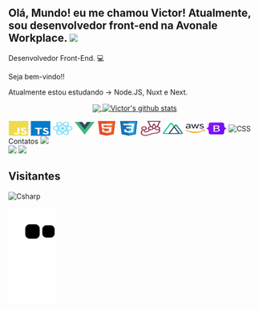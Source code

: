 ## Olá, Mundo! eu me chamou Victor! Atualmente, sou desenvolvedor front-end na Avonale Workplace. <img src=https://github.com/TheDudeThatCode/TheDudeThatCode/blob/master/Assets/Earth.gif width="30">

Desenvolvedor Front-End. 💻

Seja bem-vindo!!

Atualmente estou estudando -> Node.JS, Nuxt e Next.

<div align="center">
  <a href="https://github.com/vichdev">
  <a href="https://github.com/vichdev">
  <img align="center" height="210px" src="https://github-readme-stats.vercel.app/api/top-langs/?username=vichdev&theme=dark&hide_langs_below=1" />
</a>
  <a href="https://github.com/vichdev">
 <img align="center" src="https://github-readme-stats.vercel.app/api?username=vichdev&show_icons=true&theme=dark&line_height=27" alt="Victor's github stats"/>
</a>
  </div>

<div style="display: inline_block" ><br>
  <img align="center" alt="Victor-Js" height="30" width="40" src="https://raw.githubusercontent.com/devicons/devicon/master/icons/javascript/javascript-plain.svg">
  <img align="center" alt="Victor-Ts" height="30" width="40" src="https://raw.githubusercontent.com/devicons/devicon/master/icons/typescript/typescript-plain.svg">
  <img align="center" alt="Victor-React" height="30" width="40" src="https://raw.githubusercontent.com/devicons/devicon/master/icons/react/react-original.svg">
  <img align="center" alt="CSS" height="30" width="40" src="https://raw.githubusercontent.com/devicons/devicon/master/icons/vuejs/vuejs-original.svg">
  <img align="center" alt="Victor-HTML" height="30" width="40" src="https://raw.githubusercontent.com/devicons/devicon/master/icons/html5/html5-original.svg">
  <img align="center" alt="CSS" height="30" width="40" src="https://raw.githubusercontent.com/devicons/devicon/master/icons/css3/css3-original.svg">
  <img align="center" alt="CSS" height="30" width="40" src="https://raw.githubusercontent.com/devicons/devicon/master/icons/jest/jest-plain.svg">
  <img align="center" alt="CSS" height="30" width="40" src="https://raw.githubusercontent.com/devicons/devicon/master/icons/nuxtjs/nuxtjs-original.svg">
  <img align="center" alt="CSS" height="30" width="40" src="https://raw.githubusercontent.com/devicons/devicon/master/icons/amazonwebservices/amazonwebservices-original-wordmark.svg">
  <img align="center" alt="CSS" height="30" width="40" src="https://raw.githubusercontent.com/devicons/devicon/master/icons/bootstrap/bootstrap-original.svg">           <img align="center" alt="CSS" height="30" width="40" src="https://raw.githubusercontent.com/devicons/devicon/blob/master/icons/nodejs/nodejs-original-wordmark.svg>                                                
  
  
  
</div>
  
 
  ## Contatos <img src=https://github.com/TheDudeThatCode/TheDudeThatCode/blob/master/Assets/Handshake.gif width="50">
<div> 
  <a href = "mailto:victor.hugo.antunes.n@gmail.com"><img src="https://img.shields.io/badge/-Gmail-%23333?style=for-the-badge&logo=gmail&logoColor=white" target="_blank"></a>
  <a href="https://www.linkedin.com/in/vichdev/" target="_blank"><img src="https://img.shields.io/badge/-LinkedIn-%230077B5?style=for-the-badge&logo=linkedin&logoColor=white" target="_blank"></a> 
 
   ## Visitantes  

 <div>

  <img align="center" alt="Csharp" height="30" width="150" src="https://komarev.com/ghpvc/?username=vichdev&color=green" alt="vichdev" /> <br>

 </div>  
 
  ![Snake animation](https://github.com/rafaballerini/rafaballerini/blob/output/github-contribution-grid-snake.svg)
 
</div>
